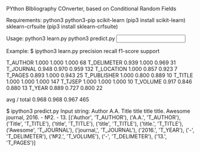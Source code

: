 PYthon BIbliography COnverter, based on Conditional Random Fields

Requirements:
python3
python3-pip
scikit-learn (pip3 install scikit-learn)
sklearn-crfsuite (pip3 install sklearn-crfsuite)

Usage:
python3 learn.py
python3 predict.py
<Input>

Example:
$ ipython3 learn.py 
             precision    recall  f1-score   support

   T_AUTHOR      1.000     1.000     1.000        68
T_DELIMETER      0.939     1.000     0.969        31
  T_JOURNAL      0.948     0.970     0.959       132
 T_LOCATION      1.000     0.857     0.923         7
    T_PAGES      0.893     1.000     0.943        25
T_PUBLISHER      1.000     0.800     0.889        10
    T_TITLE      1.000     1.000     1.000       147
    T_TJSEP      1.000     1.000     1.000        10
   T_VOLUME      0.917     0.846     0.880        13
     T_YEAR      0.889     0.727     0.800        22

avg / total      0.968     0.968     0.967       465

$ ipython3 predict.py 
Input string: Author A.A. Title title title title. Awesome journal, 2016. - №2. - 13.
[('Author', 'T_AUTHOR'), ('A.A.', 'T_AUTHOR'), ('Title', 'T_TITLE'), ('title', 'T_TITLE'), ('title', 'T_TITLE'), ('title.', 'T_TITLE'), ('Awesome', 'T_JOURNAL'), ('journal,', 'T_JOURNAL'), ('2016.', 'T_YEAR'), ('-', 'T_DELIMETER'), ('№2.', 'T_VOLUME'), ('-', 'T_DELIMETER'), ('13.', 'T_PAGES')]

